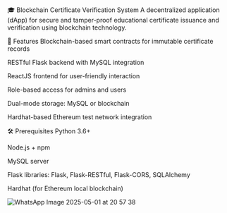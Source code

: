 🎓 Blockchain Certificate Verification System
A decentralized application (dApp) for secure and tamper-proof educational certificate issuance and verification using blockchain technology.

🚀 Features
Blockchain-based smart contracts for immutable certificate records

RESTful Flask backend with MySQL integration

ReactJS frontend for user-friendly interaction

Role-based access for admins and users

Dual-mode storage: MySQL or blockchain

Hardhat-based Ethereum test network integration

🛠️ Prerequisites
Python 3.6+

Node.js + npm

MySQL server

Flask libraries: Flask, Flask-RESTful, Flask-CORS, SQLAlchemy

Hardhat (for Ethereum local blockchain)

![WhatsApp Image 2025-05-01 at 20 57 38](https://github.com/user-attachments/assets/f4d93d42-cf73-47a4-b623-0126d0308974)


